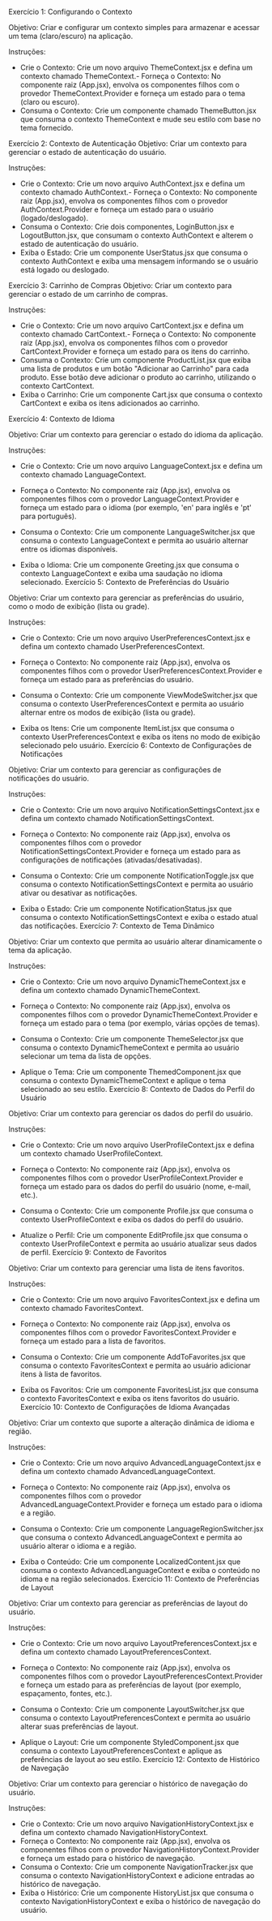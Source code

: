 Exercício 1: Configurando o Contexto

Objetivo: Criar e configurar um contexto simples para armazenar e acessar um tema (claro/escuro) na aplicação.


Instruções:

- Crie o Contexto: Crie um novo arquivo ThemeContext.jsx e defina um contexto chamado ThemeContext.- Forneça o Contexto: No componente raiz (App.jsx), envolva os componentes filhos com o provedor ThemeContext.Provider e forneça um estado para o tema (claro ou escuro).
- Consuma o Contexto: Crie um componente chamado ThemeButton.jsx que consuma o contexto ThemeContext e mude seu estilo com base no tema fornecido.


Exercício 2: Contexto de Autenticação
Objetivo: Criar um contexto para gerenciar o estado de autenticação do usuário.


Instruções:

- Crie o Contexto: Crie um novo arquivo AuthContext.jsx e defina um contexto chamado AuthContext.- Forneça o Contexto: No componente raiz (App.jsx), envolva os componentes filhos com o provedor AuthContext.Provider e forneça um estado para o usuário (logado/deslogado).
- Consuma o Contexto: Crie dois componentes, LoginButton.jsx e LogoutButton.jsx, que consumam o contexto AuthContext e alterem o estado de autenticação do usuário.
- Exiba o Estado: Crie um componente UserStatus.jsx que consuma o contexto AuthContext e exiba uma mensagem informando se o usuário está logado ou deslogado.


Exercício 3: Carrinho de Compras
Objetivo: Criar um contexto para gerenciar o estado de um carrinho de compras.


Instruções:

- Crie o Contexto: Crie um novo arquivo CartContext.jsx e defina um contexto chamado CartContext.- Forneça o Contexto: No componente raiz (App.jsx), envolva os componentes filhos com o provedor CartContext.Provider e forneça um estado para os itens do carrinho.
- Consuma o Contexto: Crie um componente ProductList.jsx que exiba uma lista de produtos e um botão "Adicionar ao Carrinho" para cada produto. Esse botão deve adicionar o produto ao carrinho, utilizando o contexto CartContext.
- Exiba o Carrinho: Crie um componente Cart.jsx que consuma o contexto CartContext e exiba os itens adicionados ao carrinho.

Exercício 4: Contexto de Idioma


Objetivo: Criar um contexto para gerenciar o estado do idioma da aplicação.


Instruções:


- Crie o Contexto: Crie um novo arquivo LanguageContext.jsx e defina um contexto chamado LanguageContext.
- Forneça o Contexto: No componente raiz (App.jsx), envolva os componentes filhos com o provedor LanguageContext.Provider e forneça um estado para o idioma (por exemplo, 'en' para inglês e 'pt' para português).
- Consuma o Contexto: Crie um componente LanguageSwitcher.jsx que consuma o contexto LanguageContext e permita ao usuário alternar entre os idiomas disponíveis.

- Exiba o Idioma: Crie um componente Greeting.jsx que consuma o contexto LanguageContext e exiba uma saudação no idioma selecionado.
Exercício 5: Contexto de Preferências do Usuário


Objetivo: Criar um contexto para gerenciar as preferências do usuário, como o modo de exibição (lista ou grade).


Instruções:


- Crie o Contexto: Crie um novo arquivo UserPreferencesContext.jsx e defina um contexto chamado UserPreferencesContext.
- Forneça o Contexto: No componente raiz (App.jsx), envolva os componentes filhos com o provedor UserPreferencesContext.Provider e forneça um estado para as preferências do usuário.
- Consuma o Contexto: Crie um componente ViewModeSwitcher.jsx que consuma o contexto UserPreferencesContext e permita ao usuário alternar entre os modos de exibição (lista ou grade).

- Exiba os Itens: Crie um componente ItemList.jsx que consuma o contexto UserPreferencesContext e exiba os itens no modo de exibição selecionado pelo usuário.
Exercício 6: Contexto de Configurações de Notificações


Objetivo: Criar um contexto para gerenciar as configurações de notificações do usuário.


Instruções:


- Crie o Contexto: Crie um novo arquivo NotificationSettingsContext.jsx e defina um contexto chamado NotificationSettingsContext.
- Forneça o Contexto: No componente raiz (App.jsx), envolva os componentes filhos com o provedor NotificationSettingsContext.Provider e forneça um estado para as configurações de notificações (ativadas/desativadas).
- Consuma o Contexto: Crie um componente NotificationToggle.jsx que consuma o contexto NotificationSettingsContext e permita ao usuário ativar ou desativar as notificações.

- Exiba o Estado: Crie um componente NotificationStatus.jsx que consuma o contexto NotificationSettingsContext e exiba o estado atual das notificações.
Exercício 7: Contexto de Tema Dinâmico


Objetivo: Criar um contexto que permita ao usuário alterar dinamicamente o tema da aplicação.


Instruções:


- Crie o Contexto: Crie um novo arquivo DynamicThemeContext.jsx e defina um contexto chamado DynamicThemeContext.
-  Forneça o Contexto: No componente raiz (App.jsx), envolva os componentes filhos com o provedor DynamicThemeContext.Provider e forneça um estado para o tema (por exemplo, várias opções de temas).
- Consuma o Contexto: Crie um componente ThemeSelector.jsx que consuma o contexto DynamicThemeContext e permita ao usuário selecionar um tema da lista de opções.

- Aplique o Tema: Crie um componente ThemedComponent.jsx que consuma o contexto DynamicThemeContext e aplique o tema selecionado ao seu estilo.
Exercício 8: Contexto de Dados do Perfil do Usuário


Objetivo: Criar um contexto para gerenciar os dados do perfil do usuário.


Instruções:


- Crie o Contexto: Crie um novo arquivo UserProfileContext.jsx e defina um contexto chamado UserProfileContext.
- Forneça o Contexto: No componente raiz (App.jsx), envolva os componentes filhos com o provedor UserProfileContext.Provider e forneça um estado para os dados do perfil do usuário (nome, e-mail, etc.).
- Consuma o Contexto: Crie um componente Profile.jsx que consuma o contexto UserProfileContext e exiba os dados do perfil do usuário.

- Atualize o Perfil: Crie um componente EditProfile.jsx que consuma o contexto UserProfileContext e permita ao usuário atualizar seus dados de perfil.
Exercício 9: Contexto de Favoritos


Objetivo: Criar um contexto para gerenciar uma lista de itens favoritos.


Instruções:


- Crie o Contexto: Crie um novo arquivo FavoritesContext.jsx e defina um contexto chamado FavoritesContext.
- Forneça o Contexto: No componente raiz (App.jsx), envolva os componentes filhos com o provedor FavoritesContext.Provider e forneça um estado para a lista de favoritos.
- Consuma o Contexto: Crie um componente AddToFavorites.jsx que consuma o contexto FavoritesContext e permita ao usuário adicionar itens à lista de favoritos.

- Exiba os Favoritos: Crie um componente FavoritesList.jsx que consuma o contexto FavoritesContext e exiba os itens favoritos do usuário.
Exercício 10: Contexto de Configurações de Idioma Avançadas


Objetivo: Criar um contexto que suporte a alteração dinâmica de idioma e região.


Instruções:


- Crie o Contexto: Crie um novo arquivo AdvancedLanguageContext.jsx e defina um contexto chamado AdvancedLanguageContext.
- Forneça o Contexto: No componente raiz (App.jsx), envolva os componentes filhos com o provedor AdvancedLanguageContext.Provider e forneça um estado para o idioma e a região.
- Consuma o Contexto: Crie um componente LanguageRegionSwitcher.jsx que consuma o contexto AdvancedLanguageContext e permita ao usuário alterar o idioma e a região.

- Exiba o Conteúdo: Crie um componente LocalizedContent.jsx que consuma o contexto AdvancedLanguageContext e exiba o conteúdo no idioma e na região selecionados.
Exercício 11: Contexto de Preferências de Layout

Objetivo: Criar um contexto para gerenciar as preferências de layout do usuário.


Instruções:


- Crie o Contexto: Crie um novo arquivo LayoutPreferencesContext.jsx e defina um contexto chamado LayoutPreferencesContext.
- Forneça o Contexto: No componente raiz (App.jsx), envolva os componentes filhos com o provedor LayoutPreferencesContext.Provider e forneça um estado para as preferências de layout (por exemplo, espaçamento, fontes, etc.).
- Consuma o Contexto: Crie um componente LayoutSwitcher.jsx que consuma o contexto LayoutPreferencesContext e permita ao usuário alterar suas preferências de layout.

- Aplique o Layout: Crie um componente StyledComponent.jsx que consuma o contexto LayoutPreferencesContext e aplique as preferências de layout ao seu estilo.
Exercício 12: Contexto de Histórico de Navegação


Objetivo: Criar um contexto para gerenciar o histórico de navegação do usuário.

Instruções:
- Crie o Contexto: Crie um novo arquivo NavigationHistoryContext.jsx e defina um contexto chamado NavigationHistoryContext.
- Forneça o Contexto: No componente raiz (App.jsx), envolva os componentes filhos com o provedor NavigationHistoryContext.Provider e forneça um estado para o histórico de navegação.
- Consuma o Contexto: Crie um componente NavigationTracker.jsx que consuma o contexto NavigationHistoryContext e adicione entradas ao histórico de navegação.
- Exiba o Histórico: Crie um componente HistoryList.jsx que consuma o contexto NavigationHistoryContext e exiba o histórico de navegação do usuário.